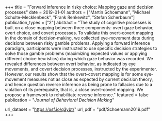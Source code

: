 +++
title = "Forward inference in risky choice: Mapping gaze and decision processes"
date = 2019-01-01
authors = ["Martin Schoemann", "Michael Schulte-Mecklenbeck", "Frank Renkewitz", "Stefan Scherbaum"]
publication_types = ["2"]
abstract = "The study of cognitive processes is built on a close mapping between three components: overt gaze behavior, overt choice, and covert processes. To validate this overt–covert mapping in the domain of decision‐making, we collected eye‐movement data during decisions between risky gamble problems. Applying a forward inference paradigm, participants were instructed to use specific decision strategies to solve those gamble problems (maximizing expected values or applying different choice heuristics) during which gaze behavior was recorded. We revealed differences between overt behavior, as indicated by eye movements, and covert decision processes, instructed by the experimenter. However, our results show that the overt–covert mapping is for some eye‐movement measures not as close as expected by current decision theory, and hence question reverse inference as being prone to fallacies due to a violation of its prerequisite, that is, a close overt–covert mapping. We propose a framework to rehabilitate reverse inference."
featured = false
publication = "*Journal of Behavioral Decision Making*"

url_dataset = "https://osf.io/q3ybt/"
url_pdf = "pdf/Schoemann2019.pdf"
+++

